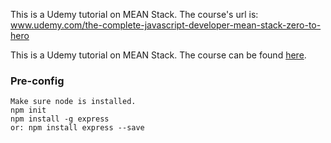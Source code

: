 This is a Udemy tutorial on MEAN Stack. The course's url is: www.udemy.com/the-complete-javascript-developer-mean-stack-zero-to-hero



This is a Udemy tutorial on MEAN Stack.
The course can be found [here](www.udemy.com/the-complete-javascript-developer-mean-stack-zero-to-hero/).



### Pre-config

    Make sure node is installed.
    npm init
    npm install -g express
    or: npm install express --save
    